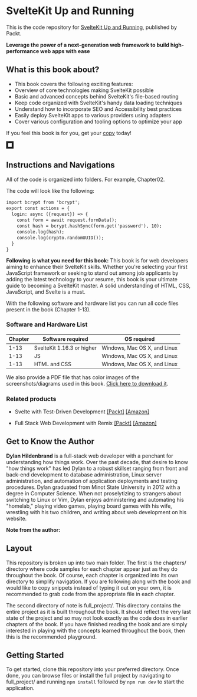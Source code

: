 # SvelteKit Up and Running

<a href="https://www.packtpub.com/product/sveltekit-up-and-running/9781804615485?utm_source=github&utm_medium=repository&utm_campaign=9781803235851"><img src="https://content.packt.com/B19024/cover_image_small.jpg" alt="" height="256px" align="right"></a>

This is the code repository for [SvelteKit Up and Running](https://www.packtpub.com/product/sveltekit-up-and-running/9781804615485?utm_source=github&utm_medium=repository&utm_campaign=9781803235851), published by Packt.

**Leverage the power of a next-generation web framework to build high-performance web apps with ease**

## What is this book about?

* This book covers the following exciting features:
* Overview of core technologies making SvelteKit possible
* Basic and advanced concepts behind SvelteKit's file-based routing
* Keep code organized with SvelteKit's handy data loading techniques
* Understand how to incorporate SEO and Accessibility best practices
* Easily deploy SvelteKit apps to various providers using adapters
* Cover various configuration and tooling options to optimize your app

If you feel this book is for you, get your [copy](https://www.amazon.com/dp/180461548X) today!

<a href="https://www.packtpub.com/?utm_source=github&utm_medium=banner&utm_campaign=GitHubBanner"><img src="https://raw.githubusercontent.com/PacktPublishing/GitHub/master/GitHub.png" 
alt="https://www.packtpub.com/" border="5" /></a>

## Instructions and Navigations
All of the code is organized into folders. For example, Chapter02.

The code will look like the following:
```
import bcrypt from 'bcrypt';
export const actions = {
  login: async ({request}) => {
    const form = await request.formData();
    const hash = bcrypt.hashSync(form.get('password'), 10);
    console.log(hash);
    console.log(crypto.randomUUID());
  }
}
```

**Following is what you need for this book:**
This book is for web developers aiming to enhance their SvelteKit skills. Whether you're selecting your first JavaScript framework or seeking to stand out among job applicants by adding the latest technology to your resume, this book is your ultimate guide to becoming a SvelteKit master. A solid understanding of HTML, CSS, JavaScript, and Svelte is a must.

With the following software and hardware list you can run all code files present in the book (Chapter 1-13).
### Software and Hardware List
| Chapter | Software required | OS required |
| -------- | ------------------------------------ | ----------------------------------- |
| 1-13 | SvelteKit 1.16.3 or higher | Windows, Mac OS X, and Linux |
| 1-13 | JS | Windows, Mac OS X, and Linux |
| 1-13 | HTML and CSS | Windows, Mac OS X, and Linux |

We also provide a PDF file that has color images of the screenshots/diagrams used in this book. [Click here to download it](https://packt.link/1zRGE).

### Related products
* Svelte with Test-Driven Development [[Packt]](https://www.packtpub.com/product/svelte-with-test-driven-development/9781837638338?utm_source=github&utm_medium=repository&utm_campaign=) [[Amazon]](https://www.amazon.com/dp/1837638330)

* Full Stack Web Development with Remix [[Packt]](https://www.packtpub.com/product/full-stack-web-development-with-remix/9781801075299?utm_source=github&utm_medium=repository&utm_campaign=9781838826222) [[Amazon]](https://www.amazon.com/dp/1801075298)


## Get to Know the Author
**Dylan Hildenbrand** is a full-stack web developer with a penchant for understanding how things work. Over the past decade, that desire to know "how things work" has led Dylan to a robust skillset ranging from front and back-end development to database administration, Linux server administration, and automation of application deployments and testing procedures. Dylan graduated from Minot State University in 2012 with a degree in Computer Science.
When not proselytizing to strangers about switching to Linux or Vim, Dylan enjoys administering and automating his "homelab," playing video games, playing board games with his wife, wrestling with his two children, and writing about web development on his website.

**Note from the author:**

## Layout
This repository is broken up into two main folder. The first is the chapters/ directory where code samples for each chapter appear just as they do throughout the book. Of course, each chapter is organized into its own directory to simplify navigation. If you are following along with the book and would like to copy snippets instead of typing it out on your own, it is recommended to grab code from the appropriate file in each chapter.

The second directory of note is full_project/. This directory contains the entire project as it is built throughout the book. It should reflect the very last state of the project and so may not look exactly as the code does in earlier chapters of the book. If you have finished reading the book and are simply interested in playing with the concepts learned throughout the book, then this is the recommended playground.

## Getting Started
To get started, clone this repository into your preferred directory. Once done, you can browse files or install the full project by navigating to full_project/ and running `npm install` followed by `npm run dev` to start the application.
